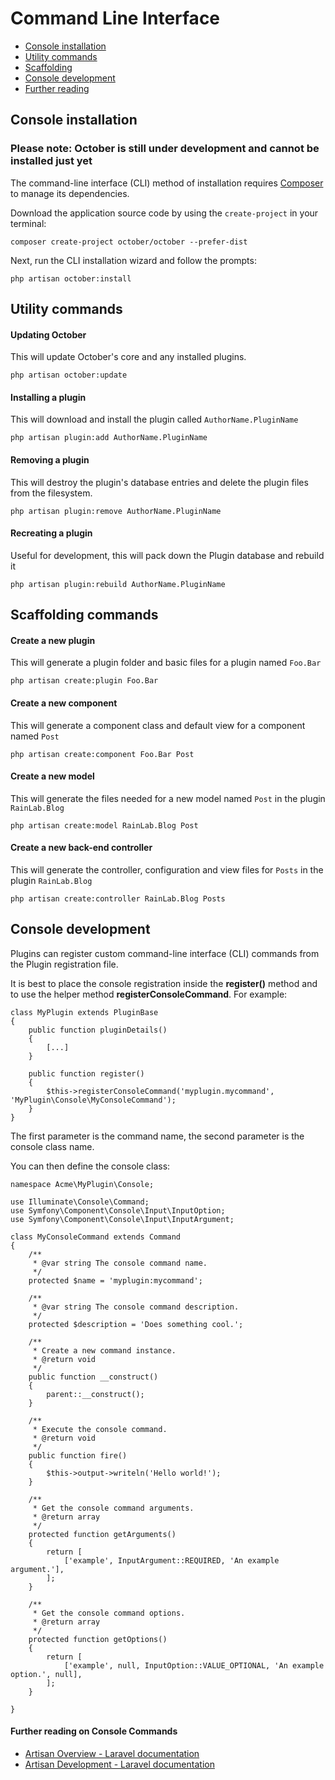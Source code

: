 # Command Line Interface

- [Console installation](#console-install)
- [Utility commands](#utility)
- [Scaffolding](#scaffolding)
- [Console development](#development)
- [Further reading](#further-reading)


<a name="console-install"></a>
## Console installation

### Please note: October is still under development and cannot be installed just yet

The command-line interface (CLI) method of installation requires [Composer](http://getcomposer.org/) to manage its dependencies.

Download the application source code by using the `create-project` in your terminal:

    composer create-project october/october --prefer-dist

Next, run the CLI installation wizard and follow the prompts:

    php artisan october:install




<a name="utility"></a>
## Utility commands

#### Updating October

This will update October's core and any installed plugins.

    php artisan october:update

#### Installing a plugin

This will download and install the plugin called `AuthorName.PluginName`

    php artisan plugin:add AuthorName.PluginName

#### Removing a plugin

This will destroy the plugin's database entries and delete the plugin files from the filesystem.

    php artisan plugin:remove AuthorName.PluginName


#### Recreating a plugin

Useful for development, this will pack down the Plugin database and rebuild it

    php artisan plugin:rebuild AuthorName.PluginName



<a name="scaffolding"></a>
## Scaffolding commands

#### Create a new plugin

This will generate a plugin folder and basic files for a plugin named `Foo.Bar`

    php artisan create:plugin Foo.Bar

#### Create a new component

This will generate a component class and default view for a component named `Post`

    php artisan create:component Foo.Bar Post

#### Create a new model

This will generate the files needed for a new model named `Post` in the plugin `RainLab.Blog`

    php artisan create:model RainLab.Blog Post

#### Create a new back-end controller

This will generate the controller, configuration and view files for `Posts` in the plugin `RainLab.Blog`

    php artisan create:controller RainLab.Blog Posts




<a name="development"></a> 
## Console development

Plugins can register custom command-line interface (CLI) commands from the Plugin registration file.

It is best to place the console registration inside the **register()** method and to use the helper method **registerConsoleCommand**.
For example:

    class MyPlugin extends PluginBase
    {
        public function pluginDetails()
        {
            [...]
        }

        public function register()
        {
            $this->registerConsoleCommand('myplugin.mycommand', 'MyPlugin\Console\MyConsoleCommand');
        }
    }

The first parameter is the command name, the second parameter is the console class name.

You can then define the console class:

    namespace Acme\MyPlugin\Console;

    use Illuminate\Console\Command;
    use Symfony\Component\Console\Input\InputOption;
    use Symfony\Component\Console\Input\InputArgument;

    class MyConsoleCommand extends Command
    {
        /**
         * @var string The console command name.
         */
        protected $name = 'myplugin:mycommand';

        /**
         * @var string The console command description.
         */
        protected $description = 'Does something cool.';

        /**
         * Create a new command instance.
         * @return void
         */
        public function __construct()
        {
            parent::__construct();
        }

        /**
         * Execute the console command.
         * @return void
         */
        public function fire()
        {
            $this->output->writeln('Hello world!');
        }

        /**
         * Get the console command arguments.
         * @return array
         */
        protected function getArguments()
        {
            return [
                ['example', InputArgument::REQUIRED, 'An example argument.'],
            ];
        }

        /**
         * Get the console command options.
         * @return array
         */
        protected function getOptions()
        {
            return [
                ['example', null, InputOption::VALUE_OPTIONAL, 'An example option.', null],
            ];
        }

    }



<a name="further-reading"></a>
#### Further reading on Console Commands

* [Artisan Overview - Laravel documentation](http://laravel.com/docs/artisan)
* [Artisan Development - Laravel documentation](http://laravel.com/docs/commands)
